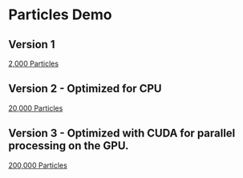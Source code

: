 # Particles Demo
## Version 1
[2,000 Particles](https://www.youtube.com/watch?v=ZhwqpiVJQoY)

## Version 2 - Optimized for CPU
[20,000 Particles](https://youtu.be/tvbPEixak-M)

## Version 3 - Optimized with CUDA for parallel processing on the GPU.
[200,000 Particles](https://youtu.be/aPE_fs8Ijts)
